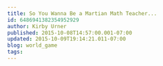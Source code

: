 ```yaml
---
title: So You Wanna Be a Martian Math Teacher...
id: 6486941382354952929
author: Kirby Urner
published: 2015-10-08T14:57:00.001-07:00
updated: 2015-10-09T19:14:21.011-07:00
blog: world_game
tags: 
---
```


